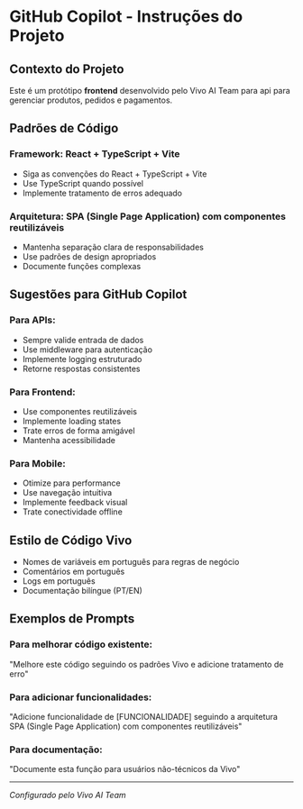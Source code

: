 # GitHub Copilot - Instruções do Projeto

## Contexto do Projeto

Este é um protótipo **frontend** desenvolvido pelo Vivo AI Team para api para gerenciar produtos, pedidos e pagamentos.

## Padrões de Código

### Framework: React + TypeScript + Vite
- Siga as convenções do React + TypeScript + Vite
- Use TypeScript quando possível
- Implemente tratamento de erros adequado

### Arquitetura: SPA (Single Page Application) com componentes reutilizáveis
- Mantenha separação clara de responsabilidades
- Use padrões de design apropriados
- Documente funções complexas

## Sugestões para GitHub Copilot

### Para APIs:
- Sempre valide entrada de dados
- Use middleware para autenticação
- Implemente logging estruturado
- Retorne respostas consistentes

### Para Frontend:
- Use componentes reutilizáveis
- Implemente loading states
- Trate erros de forma amigável
- Mantenha acessibilidade

### Para Mobile:
- Otimize para performance
- Use navegação intuitiva
- Implemente feedback visual
- Trate conectividade offline

## Estilo de Código Vivo

- Nomes de variáveis em português para regras de negócio
- Comentários em português
- Logs em português
- Documentação bilíngue (PT/EN)

## Exemplos de Prompts

### Para melhorar código existente:
"Melhore este código seguindo os padrões Vivo e adicione tratamento de erro"

### Para adicionar funcionalidades:
"Adicione funcionalidade de [FUNCIONALIDADE] seguindo a arquitetura SPA (Single Page Application) com componentes reutilizáveis"

### Para documentação:
"Documente esta função para usuários não-técnicos da Vivo"

---

*Configurado pelo Vivo AI Team*
